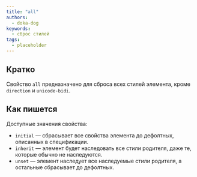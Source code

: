 ```yaml
---
title: "all"
authors:
  - doka-dog
keywords:
  - сброс стилей
tags:
  - placeholder
---
```


## Кратко

Свойство `all` предназначено для сброса всех стилей элемента, кроме `direction` и `unicode-bidi`.

## Как пишется

Доступные значения свойства:
- `initial` — сбрасывает все свойства элемента до дефолтных, описанных в спецификации.
- `inherit` — элемент будет наследовать все стили родителя, даже те, которые обычно не наследуются.
- `unset` — элемент наследует все наследуемые стили родителя, а остальные сбрасывает до дефолтных.
